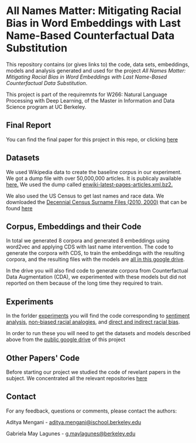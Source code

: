# All Names Matter: Mitigating Racial Bias in Word Embeddings with Last Name-Based Counterfactual Data Substitution

This repository contains (or gives links to) the code, data sets, embeddings, models and analysis generated and used for the project <em>All Names Matter: Mitigating Racial Bias in Word Embeddings with Last Name-Based Counterfactual Data Substitution</em>.

This project is part of the requiremnts for W266: Natural Language Processing with Deep Learning, of the Master in Information and Data Science program at UC Berkeley. 

## Final Report
You can find the final paper for this project in this repo, or clicking [here](./W266_FinalProjectReport.pdf)

## Datasets
We used Wikipedia data to create the baseline corpus in our experiment. We got a dump file with over 50,000,000 articles. It is publicaly available [here.](https://dumps.wikimedia.org/enwiki/latest/) We used the dump called [enwiki-latest-pages-articles.xml.bz2.](https://dumps.wikimedia.org/enwiki/latest/)

We also used the US Census to get last names and race data. We downloaded the [Decennial Census Surname Files (2010, 2000)](https://www.census.gov/data/developers/data-sets/surnames.html) that can be found [here](https://www.census.gov/data/developers/data-sets/surnames.html)

## Corpus, Embeddings and their Code
In total we generated 8 corpora and generated 8 embeddings using word2vec and applying CDS with last name intervention. The code to generate the corpora with CDS, to train the embeddings with the resulting corpora, and the resulting files with the models are [all in this google drive](https://drive.google.com/drive/folders/1nOpc3ULXsW9aIwnMD4uZvD9Uot34RHdL?usp=sharing). 

In the drive you will also find code to generate corpora from Counterfactual Data Augmentation (CDA), we experimented with these models but did not reported on them because of the long time they required to train.

## Experiments
In the forlder [experiments](./experiments) you will find the code corresponding to [sentiment analysis](./experiments/sentiment_analysis_experiments/), [non-biased racial analogies](./experiments/non_biased_racial_analogies_experiments/), and [direct and indirect racial bias](./experiments/direct_and_indirect_racial_bias_experiments/).

In order to run these you will need to get the datasets and models described above from the [public google drive](https://drive.google.com/drive/folders/1nOpc3ULXsW9aIwnMD4uZvD9Uot34RHdL?usp=sharing) of this project

## Other Papers' Code
Before starting our project we studied the code of revelant papers in the subject. We concentrated all the relevant repositories [here](https://github.com/aditya-mengani/reducing_gender_and_racial_bias)

## Contact
For any feedback, questions or comments, please contact the authors:

Aditya Mengani - aditya.mengani@ischool.berkeley.edu

Gabriela May Lagunes - g.maylagunes@berkeley.edu
